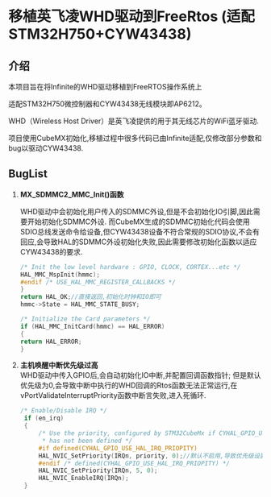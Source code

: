 # 移植英飞凌WHD驱动到FreeRtos (适配STM32H750+CYW43438)
## 介绍
本项目旨在将Infinite的WHD驱动移植到FreeRTOS操作系统上

适配STM32H750微控制器和CYW43438无线模块即AP6212。

WHD（Wireless Host Driver）是英飞凌提供的用于其无线芯片的WiFi蓝牙驱动.

项目使用CubeMX初始化,移植过程中很多代码已由Infinite适配,仅修改部分参数和bug以驱动CYW43438.

## BugList

1. **MX_SDMMC2_MMC_Init()函数**

   WHD驱动中会初始化用户传入的SDMMC外设,但是不会初始化IO引脚,因此需要开始初始化SDMMC外设. 
   而CubeMX生成的SDMMC初始化代码会使用SDIO总线发送命令给设备,但CYW43438设备不符合常规的SDIO协议,不会有回应,会导致HAL的SDMMC外设初始化失败,因此需要修改初始化函数以适应CYW43438的要求.
    
   ```c
   /* Init the low level hardware : GPIO, CLOCK, CORTEX...etc */
   HAL_MMC_MspInit(hmmc);
   #endif /* USE_HAL_MMC_REGISTER_CALLBACKS */
   }
   return HAL_OK;//直接返回,初始化时钟和IO即可
   hmmc->State = HAL_MMC_STATE_BUSY;

   /* Initialize the Card parameters */
   if (HAL_MMC_InitCard(hmmc) == HAL_ERROR)
   {
   return HAL_ERROR;
   }
   ```
2. **主机唤醒中断优先级过高**  
   WHD驱动中传入GPIO后,会自动初始化IO中断,并配置回调函数指针;
   但是默认优先级为0,会导致中断中执行的WHD回调的Rtos函数无法正常运行,在vPortValidateInterruptPriority函数中断言失败,进入死循环.
   
   ```c
   /* Enable/Disable IRQ */
    if (en_irq)
    {
        /* Use the priority, configured by STM32CubeMx if CYHAL_GPIO_USE_HAL_IRQ_PRIOPITY
         * has not been defined */
        #if defined(CYHAL_GPIO_USE_HAL_IRQ_PRIOPITY)
        HAL_NVIC_SetPriority(IRQn, priority, 0);//默认不启用,导致优先级设置为0
        #endif /* defined(CYHAL_GPIO_USE_HAL_IRQ_PRIOPITY) */
        HAL_NVIC_SetPriority(IRQn, 5, 0);
        HAL_NVIC_EnableIRQ(IRQn);
    }
   ```
   

